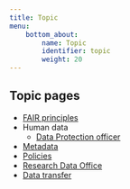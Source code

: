 ```yaml
---
title: Topic
menu:
    bottom_about:
        name: Topic
        identifier: topic
        weight: 20
---
```


## Topic pages
<!--- insert some 'About' text -->
* [FAIR principles](/topic/fair-principles)
* Human data <!-- [Human data](/topic/human-data) -->
  * [Data Protection officer](/topic/data-protection-officer)
* [Metadata](/topic/metadata)
* [Policies](/topic/policies)
* [Research Data Office](/topic/research-data-office)
* [Data transfer](/topic/data-transfer)


<!--### Human data pages
 I imagine that we might want to gather some of these pages into a single one, with subheadings instead?

* [Human data legal references](/topic/human-data-legal-ref)
* [Human data (PI)](/topic/human-data-PI.md)
* [Human data (bioinformatician)](/topic/human-data-bioinformatician)
* [Data Protection Officer](/topic/data-protection-officer)
* [General processing agreements](/topic/general-processing-agreements)
* [Sensitive data](/topic/sensitive-data)

-->
